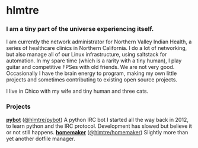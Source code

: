 hlmtre
================

### I am a tiny part of the universe experiencing itself.

I am currently the network administrator for Northern Valley Indian Health, a series of healthcare clinics in Northern California. I do a lot of networking, but also manage all of our Linux infrastructure, using saltstack for automation.
In my spare time (which is a rarity with a tiny human), I play guitar and competitive FPSes with old friends. We are not very good. Occasionally I have the brain energy to program, making my own little projects and sometimes contributing to existing open source projects.

I live in Chico with my wife and tiny human and three cats.

### Projects
**[pybot][pybot-github]** ([@hlmtre/pybot][pybot-github]) A python IRC bot I started all the way back in 2012, to learn python and the IRC protocol. Development has slowed but believe it or not still happens.
**[homemaker][homemaker-crates]** ([@hlmtre/homemaker][homemaker-github]) Slightly more than yet another dotfile manager.

[homemaker-github]: https://github.com/hlmtre/homemaker
[homemaker-crates]: https://crates.io/hm
[pybot-github]: https://github.com/hlmtre/pybot
